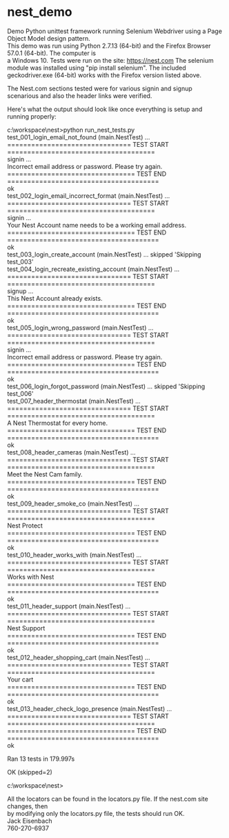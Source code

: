 # nest_demo  
Demo Python unittest framework running Selenium Webdriver using a Page Object Model design pattern.  
This demo was run using Python 2.7.13 (64-bit) and the Firefox Browser 57.0.1 (64-bit). The computer is  
a Windows 10. Tests were run on the site: https://nest.com The selenium module was installed using "pip install selenium". The included geckodriver.exe (64-bit) works with the Firefox version listed above.  
  
The Nest.com sections tested were for various signin and signup scenarious and also the header links were verified.  
  
Here's what the output should look like once everything is setup and running properly:  
  
c:\workspace\nest>python run_nest_tests.py  
test_001_login_email_not_found (main.NestTest) ...  
=============================== TEST START =====================================  
signin ...  
Incorrect email address or password. Please try again.  
================================ TEST END ======================================  
ok  
test_002_login_email_incorrect_format (main.NestTest) ...  
=============================== TEST START =====================================  
signin ...  
Your Nest Account name needs to be a working email address.  
================================ TEST END ======================================  
ok  
test_003_login_create_account (main.NestTest) ... skipped 'Skipping test_003'  
test_004_login_recreate_existing_account (main.NestTest) ...  
=============================== TEST START =====================================  
signup ...  
This Nest Account already exists.  
================================ TEST END ======================================  
ok  
test_005_login_wrong_password (main.NestTest) ...  
=============================== TEST START =====================================  
signin ...  
Incorrect email address or password. Please try again.  
================================ TEST END ======================================  
ok  
test_006_login_forgot_password (main.NestTest) ... skipped 'Skipping test_006'  
test_007_header_thermostat (main.NestTest) ...  
=============================== TEST START =====================================  
A Nest Thermostat for every home.  
================================ TEST END ======================================  
ok  
test_008_header_cameras (main.NestTest) ...  
=============================== TEST START =====================================  
Meet the Nest Cam family.  
================================ TEST END ======================================  
ok  
test_009_header_smoke_co (main.NestTest) ...  
=============================== TEST START =====================================  
Nest Protect  
================================ TEST END ======================================  
ok  
test_010_header_works_with (main.NestTest) ...  
=============================== TEST START =====================================  
Works with Nest  
================================ TEST END ======================================  
ok  
test_011_header_support (main.NestTest) ...  
=============================== TEST START =====================================  
Nest Support  
================================ TEST END ======================================  
ok  
test_012_header_shopping_cart (main.NestTest) ...  
=============================== TEST START =====================================  
Your cart  
================================ TEST END ======================================  
ok  
test_013_header_check_logo_presence (main.NestTest) ...  
=============================== TEST START =====================================  
================================ TEST END ======================================  
ok  
  
Ran 13 tests in 179.997s  
  
OK (skipped=2)  
  
c:\workspace\nest>  
  
All the locators can be found in the locators.py file. If the nest.com site changes, then  
by modifying only the locators.py file, the tests should run OK.  
Jack Eisenbach  
760-270-6937  
  
